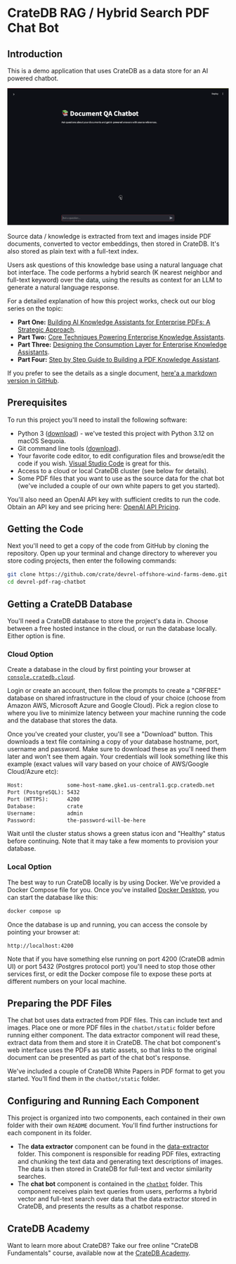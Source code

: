 # CrateDB RAG / Hybrid Search PDF Chat Bot

## Introduction

This is a demo application that uses CrateDB as a data store for an AI powered chatbot.  

![Demo showing the chat bot front end](chatbot_demo.gif)

Source data / knowledge is extracted from text and images inside PDF documents, converted to vector embeddings, then stored in CrateDB.  It's also stored as plain text with a full-text index.

Users ask questions of this knowledge base using a natural language chat bot interface.  The code performs a hybrid search (K nearest neighbor and full-text keyword) over the data, using the results as context for an LLM to generate a natural language response.

For a detailed explanation of how this project works, check out our blog series on the topic:

* **Part One:** [Building AI Knowledge Assistants for Enterprise PDFs: A Strategic Approach](https://cratedb.com/blog/building-ai-knowledge-assistants-for-enterprise-pdfs).
* **Part Two:** [Core Techniques Powering Enterprise Knowledge Assistants](https://cratedb.com/blog/core-techniques-in-an-enterprise-knowledge-assistants).
* **Part Three:** [Designing the Consumption Layer for Enterprise Knowledge Assistants](https://cratedb.com/blog/designing-the-consumption-layer-for-enterprise-knowledge-assistants).
* **Part Four:** [Step by Step Guide to Building a PDF Knowledge Assistant](https://cratedb.com/blog/step-by-step-guide-to-building-a-pdf-knowledge-assistant).

If you prefer to see the details as a single document, [here'a a markdown version in GitHub](https://github.com/crate/cratedb-examples/tree/main/topic/chatbot).

## Prerequisites

To run this project you'll need to install the following software:

* Python 3 ([download](https://www.python.org/downloads/)) - we've tested this project with Python 3.12 on macOS Sequoia.
* Git command line tools ([download](https://git-scm.com/downloads)).
* Your favorite code editor, to edit configuration files and browse/edit the code if you wish.  [Visual Studio Code](https://code.visualstudio.com/) is great for this.
* Access to a cloud or local CrateDB cluster (see below for details).
* Some PDF files that you want to use as the source data for the chat bot (we've included a couple of our own white papers to get you started).

You'll also need an OpenAI API key with sufficient credits to run the code.  Obtain an API key and see pricing here: [OpenAI API Pricing](https://openai.com/api/pricing/).

## Getting the Code

Next you'll need to get a copy of the code from GitHub by cloning the repository.  Open up your terminal and change directory to wherever you store coding projects, then enter the following commands:

```bash
git clone https://github.com/crate/devrel-offshore-wind-farms-demo.git
cd devrel-pdf-rag-chatbot
```

## Getting a CrateDB Database

You'll need a CrateDB database to store the project's data in.  Choose between a free hosted instance in the cloud, or run the database locally.  Either option is fine.

### Cloud Option

Create a database in the cloud by first pointing your browser at [`console.cratedb.cloud`](https://console.cratedb.cloud/).

Login or create an account, then follow the prompts to create a "CRFREE" database on shared infrastructure in the cloud of your choice (choose from Amazon AWS, Microsoft Azure and Google Cloud).  Pick a region close to where you live to minimize latency between your machine running the code and the database that stores the data. 

Once you've created your cluster, you'll see a "Download" button.  This downloads a text file containing a copy of your database hostname, port, username and password.  Make sure to download these as you'll need them later and won't see them again.  Your credentials will look something like this example (exact values will vary based on your choice of AWS/Google Cloud/Azure etc):

```
Host:              some-host-name.gke1.us-central1.gcp.cratedb.net
Port (PostgreSQL): 5432
Port (HTTPS):      4200
Database:          crate
Username:          admin
Password:          the-password-will-be-here
```

Wait until the cluster status shows a green status icon and "Healthy" status before continuing.  Note that it may take a few moments to provision your database.

### Local Option

The best way to run CrateDB locally is by using Docker.  We've provided a Docker Compose file for you.  Once you've installed [Docker Desktop](https://www.docker.com/products/docker-desktop/), you can start the database like this:

```bash
docker compose up
```

Once the database is up and running, you can access the console by pointing your browser at:

```
http://localhost:4200
```

Note that if you have something else running on port 4200 (CrateDB admin UI) or port 5432 (Postgres protocol port) you'll need to stop those other services first, or edit the Docker compose file to expose these ports at different numbers on your local machine.

## Preparing the PDF Files

The chat bot uses data extracted from PDF files.  This can include text and images.  Place one or more PDF files in the `chatbot/static` folder before running either component.  The data extractor component will read these, extract data from them and store it in CrateDB.  The chat bot component's web interface uses the PDFs as static assets, so that links to the original document can be presented as part of the chat bot's response.

We've included a couple of CrateDB White Papers in PDF format to get you started.  You'll find them in the `chatbot/static` folder.

## Configuring and Running Each Component

This project is organized into two components, each contained in their own folder with their own `README` document.  You'll find further instructions for each component in its folder.

* The **data extractor** component can be found in the [data-extractor](./data-extractor/) folder. This component is responsible for reading PDF files, extracting and chunking the text data and generating text descriptions of images.  The data is then stored in CrateDB for full-text and vector similarity searches.
* The **chat bot** component is contained in the [`chatbot`](./chatbot/) folder.  This component receives plain text queries from users, performs a hybrid vector and full-text search over data that the data extractor stored in CrateDB, and presents the results as a chatbot response.

## CrateDB Academy

Want to learn more about CrateDB? Take our free online "CrateDB Fundamentals" course, available now at the [CrateDB Academy](https://cratedb.com/academy/fundamentals/).